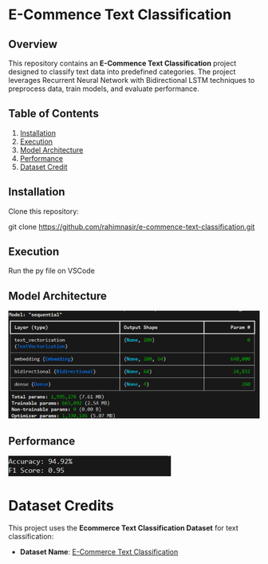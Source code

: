 # E-Commence Text Classification

## Overview
This repository contains an **E-Commence Text Classification** project designed to classify text data into predefined categories. The project leverages Recurrent Neural Network with Bidirectional LSTM techniques to preprocess data, train models, and evaluate performance.

## Table of Contents
1. [Installation](#installation)
2. [Execution](#execution)
3. [Model Architecture](#modelarchitecture)
4. [Performance](#performance)
5. [Dataset Credit](#credit)
## Installation
Clone this repository:
   
   git clone https://github.com/rahimnasir/e-commence-text-classification.git

## Execution
Run the py file on VSCode

## Model Architecture
![model archtecture](./static/model_architecture.png)

## Performance
![performance metric](./static/model_performance.png)

# Dataset Credits

This project uses the **Ecommerce Text Classification Dataset** for text classification:

- **Dataset Name**: [E-Commerce Text Classification](https://www.kaggle.com/datasets/saurabhshahane/ecommerce-text-classification)
